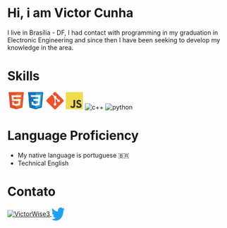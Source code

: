 # Hi, i am Victor Cunha
I live in Brasília - DF, I had contact with programming in my graduation in Electronic Engineering and since then I have been seeking to develop my knowledge in the area.

# Skills
<P>
<img src="https://raw.githubusercontent.com/devicons/devicon/master/icons/html5/html5-original.svg" alt="html5" width="40" height="40"/>
  <img src="https://raw.githubusercontent.com/devicons/devicon/master/icons/css3/css3-original.svg" alt="css3" width="40" height="40"/>
  <img src="https://raw.githubusercontent.com/devicons/devicon/master/icons/git/git-original.svg" alt="git" width="40" height="40"/>
  <img src="https://raw.githubusercontent.com/devicons/devicon/master/icons/javascript/javascript-original.svg" alt="javascript" width="40" height="40"/>
  <img src ="https://upload.wikimedia.org/wikipedia/commons/thumb/1/18/ISO_C%2B%2B_Logo.svg/306px-ISO_C%2B%2B_Logo.svg.png" alt ="c++" width="40" height="40"/>
  <img src = "https://www.google.com/url?sa=i&url=https%3A%2F%2Fcommons.wikimedia.org%2Fwiki%2FFile%3APython-logo-notext.svg&psig=AOvVaw0etwBW9tsHiIJ7O0VmCPnf&ust=1627564244529000&source=images&cd=vfe&ved=0CAoQjRxqFwoTCJiAuLfrhfICFQAAAAAdAAAAABAD" alt ="python" width="40" height="40"/>
  
</P>

# Language Proficiency

* My native language is portuguese 🇧🇷
* Technical English

# Contato
<a href="https://www.linkedin.com/in/victor-cunha-a4b67b1bb/" target="blank">
  <img align="center" src="https://icons.iconarchive.com/icons/danleech/simple/256/linkedin-icon.png" alt="VictorWise3" height="30" width="30" />
<a href="https://twitter.com/Victorwise3" target="blank">
  <img align="center" src="https://raw.githubusercontent.com/devicons/devicon/master/icons/twitter/twitter-original.svg" alt="VictorWise3" height="30" width="30" />


